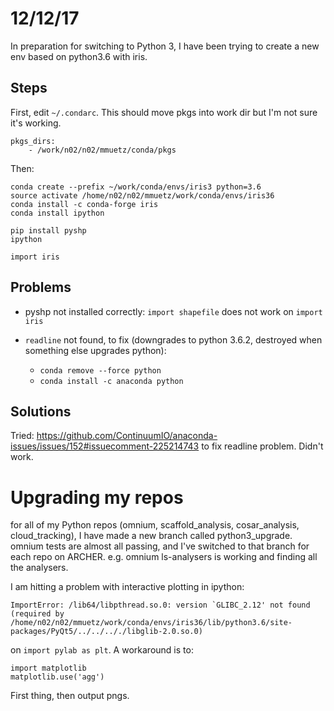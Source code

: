 12/12/17
========

In preparation for switching to Python 3, I have been trying to create a new env based on python3.6
with iris. 

Steps
-----

First, edit `~/.condarc`. This should move pkgs into work dir but I'm not sure it's working.

    pkgs_dirs:
        - /work/n02/n02/mmuetz/conda/pkgs

Then:

    conda create --prefix ~/work/conda/envs/iris3 python=3.6
    source activate /home/n02/n02/mmuetz/work/conda/envs/iris36
    conda install -c conda-forge iris
    conda install ipython

    pip install pyshp
    ipython

>>>

    import iris

Problems
--------

* pyshp not installed correctly: `import shapefile` does not work on `import iris`
* `readline` not found, to fix (downgrades to python 3.6.2, destroyed when something else upgrades python):


    * `conda remove --force python`
    * `conda install -c anaconda python`

Solutions
---------

Tried: https://github.com/ContinuumIO/anaconda-issues/issues/152#issuecomment-225214743
to fix readline problem. Didn't work.

Upgrading my repos
==================

for all of my Python repos (omnium, scaffold_analysis, cosar_analysis, cloud_tracking), I have made
a new branch called python3_upgrade. omnium tests are almost all passing, and I've switched to that
branch for each repo on ARCHER. e.g. omnium ls-analysers is working and finding all the analysers.

I am hitting a problem with interactive plotting in ipython:

    ImportError: /lib64/libpthread.so.0: version `GLIBC_2.12' not found (required by
    /home/n02/n02/mmuetz/work/conda/envs/iris36/lib/python3.6/site-packages/PyQt5/../../.././libglib-2.0.so.0)

on `import pylab as plt`.
A workaround is to:

    import matplotlib
    matplotlib.use('agg')

First thing, then output pngs.
